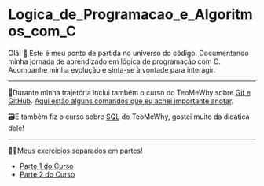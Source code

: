 # Logica_de_Programacao_e_Algoritmos_com_C
Olá! 👋 Este é meu ponto de partida no universo do código. Documentando minha jornada de aprendizado em lógica de programação com C. Acompanhe minha evolução e sinta-se à vontade para interagir.
_____________________________________________________________________________________________________________________________________
🐙Durante minha trajetória inclui também o curso do TeoMeWhy sobre [Git e GitHub](https://www.youtube.com/watch?v=84FhNXNWoig&list=PLvlkVRRKOYFQyKmdrassLNxkzSMM6tcSL).  [Aqui estão alguns comandos que eu achei importante anotar](./cursogit).

🗃E também fiz o curso sobre [SQL](https://www.youtube.com/watch?v=VmkJG8awKqM&list=PLvlkVRRKOYFRo651oD0JptVqfQGDvMi3j) do TeoMeWhy, gostei muito da didática dele!
_____________________________________________________________________________________________________________________________________
👨‍💻Meus exercicios separados em partes!
- [Parte 1 do Curso](./parte-1-curso)
- [Parte 2 do Curso](./parte-2-curso)